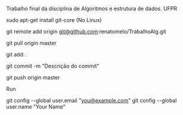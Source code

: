 Trabalho final da disciplina de Algoritmos e estrutura de dados. UFPR

sudo apt-get install git-core (No Linux)

git remote add origin git@github.com:renatomelo/TrabalhoAlg.git

git pull origin master

git add .

git commit -m "Descrição do commit" 

git push origin master 

Run

  git config --global user.email "you@example.com"
  git config --global user.name "Your Name"

